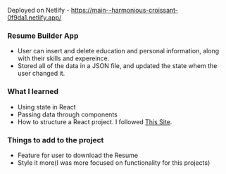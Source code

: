   Deployed on Netlify - https://main--harmonious-croissant-0f9da1.netlify.app/

  ### Resume Builder App
  - User can insert and delete education and personal information, along with their skills and expereince.
  - Stored all of the data in a JSON file, and updated the state whem the user changed it.


  ### What I learned
  - Using state in React
  - Passing data through components
  - How to structure a React project. I followed [This Site](https://react.dev/learn/thinking-in-react). 


  ### Things to add to the project
  - Feature for user to download the Resume
  - Style it more(I was more focused on functionality for this projects)
